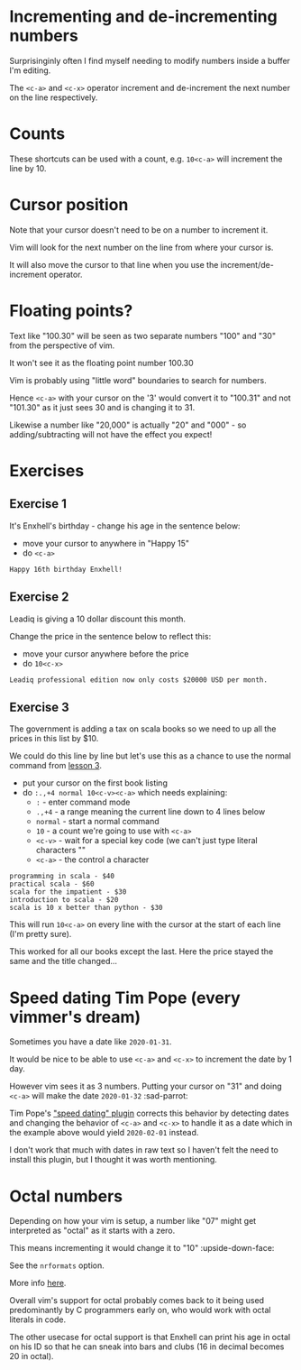 # Incrementing and de-incrementing numbers

Surprisinginly often I find myself needing to modify numbers inside a buffer I'm editing.

The `<c-a>` and `<c-x>` operator increment and de-increment the next number on the line respectively.

# Counts

These shortcuts can be used with a count, e.g. `10<c-a>` will increment the line by 10.

# Cursor position

Note that your cursor doesn't need to be on a number to increment it.

Vim will look for the next number on the line from where your cursor is.

It will also move the cursor to that line when you use the increment/de-increment operator.

# Floating points?

Text like "100.30" will be seen as two separate numbers "100" and "30" from the perspective of vim.

It won't see it as the floating point number 100.30

Vim is probably using "little word" boundaries to search for numbers.

Hence `<c-a>` with your cursor on the '3' would convert it to "100.31" and not "101.30" as it just sees 30 and is changing it to 31.

Likewise a number like "20,000" is actually "20" and "000" - so adding/subtracting will not have the effect you expect!

# Exercises

## Exercise 1

It's Enxhell's birthday - change his age in the sentence below:

- move your cursor to anywhere in "Happy 15"
- do `<c-a>`

```
Happy 16th birthday Enxhell!
```

## Exercise 2

Leadiq is giving a 10 dollar discount this month.

Change the price in the sentence below to reflect this:

- move your cursor anywhere before the price
- do `10<c-x>`

```
Leadiq professional edition now only costs $20000 USD per month.
```

## Exercise 3

The government is adding a tax on scala books so we need to up all the prices in this list by $10.

We could do this line by line but let's use this as a chance to use the normal command from [lesson 3](003_normal_commands.md).

- put your cursor on the first book listing
- do `:.,+4 normal 10<c-v><c-a>` which needs explaining:
    - `:` - enter command mode
    - `.,+4` - a range meaning the current line down to 4 lines below
    - `normal` - start a normal command
    - `10` - a count we're going to use with `<c-a>`
    - `<c-v>` - wait for a special key code (we can't just type literal characters "<c-a>"
    - `<c-a>` - the control a character

```
programming in scala - $40
practical scala - $60
scala for the impatient - $30
introduction to scala - $20
scala is 10 x better than python - $30
```

This will run `10<c-a>` on every line with the cursor at the start of each line (I'm pretty sure).

This worked for all our books except the last. Here the price stayed the same and the title changed...

# Speed dating Tim Pope (every vimmer's dream)

Sometimes you have a date like `2020-01-31`.

It would be nice to be able to use `<c-a>` and `<c-x>` to increment the date by 1 day.

However vim sees it as 3 numbers. Putting your cursor on "31" and doing `<c-a>` will make the date `2020-01-32` :sad-parrot:

Tim Pope's ["speed dating" plugin](https://github.com/tpope/vim-speeddating) corrects this behavior by detecting dates
and changing the behavior of `<c-a>` and `<c-x>` to handle it as a date which in the example above would yield `2020-02-01` instead.

I don't work that much with dates in raw text so I haven't felt the need to install this plugin, but I thought it was worth mentioning.

# Octal numbers

Depending on how your vim is setup, a number like "07" might get interpreted as "octal" as it starts with a zero.

This means incrementing it would change it to "10" :upside-down-face:

See the `nrformats` option.

More info [here](https://vim.fandom.com/wiki/Increasing_or_decreasing_numbers).

Overall vim's support for octal probably comes back to it being used predominantly by C programmers early on,
who would work with octal literals in code.

The other usecase for octal support is that Enxhell can print his age in octal on his ID so that he can sneak into bars and clubs
(16 in decimal becomes 20 in octal).
